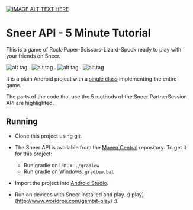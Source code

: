 [![IMAGE ALT TEXT HERE](http://img.youtube.com/vi/iapcKVn7DdY/0.jpg)](http://www.youtube.com/watch?v=iapcKVn7DdY)


Sneer API - 5 Minute Tutorial
====

This is a game of Rock-Paper-Scissors-Lizard-Spock ready to play with your friends on Sneer.

![alt tag](https://raw.githubusercontent.com/felipebueno/lizardspock/master/screenshots/0.png) . ![alt tag](https://raw.githubusercontent.com/felipebueno/lizardspock/master/screenshots/1.png) . ![alt tag](https://raw.githubusercontent.com/felipebueno/lizardspock/master/screenshots/2.png) . ![alt tag](https://raw.githubusercontent.com/felipebueno/lizardspock/master/screenshots/3.png)

It is a plain Android project with a [single class](https://github.com/felipebueno/lizardspock/blob/master/app/src/main/java/felipebueno/lizardspock/LizardSpockActivity.java) implementing the entire game.

The parts of the code that use the 5 methods of the Sneer PartnerSession API are highlighted.


Running
----

  - Clone this project using git.

  - The Sneer API is available from the [Maven Central](http://search.maven.org/#browse%7C-358320422) repository. To get it for this project:
    - Run gradle on Linux: ```./gradlew```
    - Run gradle on Windows: ```gradlew.bat```

  - Import the project into [Android Studio](http://developer.android.com/sdk/index.html).

  - Run on devices with Sneer installed and play. :)
play](http://www.worldrps.com/gambit-play) :).
